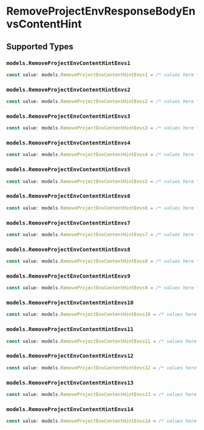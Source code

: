 # RemoveProjectEnvResponseBodyEnvsContentHint


## Supported Types

### `models.RemoveProjectEnvContentHintEnvs1`

```typescript
const value: models.RemoveProjectEnvContentHintEnvs1 = /* values here */
```

### `models.RemoveProjectEnvContentHintEnvs2`

```typescript
const value: models.RemoveProjectEnvContentHintEnvs2 = /* values here */
```

### `models.RemoveProjectEnvContentHintEnvs3`

```typescript
const value: models.RemoveProjectEnvContentHintEnvs3 = /* values here */
```

### `models.RemoveProjectEnvContentHintEnvs4`

```typescript
const value: models.RemoveProjectEnvContentHintEnvs4 = /* values here */
```

### `models.RemoveProjectEnvContentHintEnvs5`

```typescript
const value: models.RemoveProjectEnvContentHintEnvs5 = /* values here */
```

### `models.RemoveProjectEnvContentHintEnvs6`

```typescript
const value: models.RemoveProjectEnvContentHintEnvs6 = /* values here */
```

### `models.RemoveProjectEnvContentHintEnvs7`

```typescript
const value: models.RemoveProjectEnvContentHintEnvs7 = /* values here */
```

### `models.RemoveProjectEnvContentHintEnvs8`

```typescript
const value: models.RemoveProjectEnvContentHintEnvs8 = /* values here */
```

### `models.RemoveProjectEnvContentHintEnvs9`

```typescript
const value: models.RemoveProjectEnvContentHintEnvs9 = /* values here */
```

### `models.RemoveProjectEnvContentHintEnvs10`

```typescript
const value: models.RemoveProjectEnvContentHintEnvs10 = /* values here */
```

### `models.RemoveProjectEnvContentHintEnvs11`

```typescript
const value: models.RemoveProjectEnvContentHintEnvs11 = /* values here */
```

### `models.RemoveProjectEnvContentHintEnvs12`

```typescript
const value: models.RemoveProjectEnvContentHintEnvs12 = /* values here */
```

### `models.RemoveProjectEnvContentHintEnvs13`

```typescript
const value: models.RemoveProjectEnvContentHintEnvs13 = /* values here */
```

### `models.RemoveProjectEnvContentHintEnvs14`

```typescript
const value: models.RemoveProjectEnvContentHintEnvs14 = /* values here */
```

